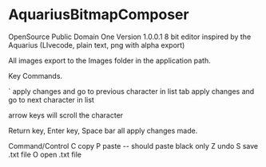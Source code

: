 AquariusBitmapComposer
======================
OpenSource Public Domain One Version 1.0.0.1 
8 bit editor inspired by the Aquarius (LIvecode, plain text, png with alpha export)

All images export to the Images folder in the application path.

Key Commands.

`   apply changes and go to previous character in list
tab apply changes and go to next character in list

arrow keys will scroll the character 

Return key, Enter key, Space bar all apply changes made.

Command/Control 
C   copy
P   paste -- should paste black only
Z   undo
S   save .txt file 
O   open .txt file




